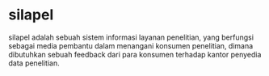 # silapel
silapel adalah sebuah sistem informasi layanan penelitian, yang berfungsi sebagai media pembantu dalam menangani konsumen penelitian, dimana dibutuhkan sebuah feedback dari para konsumen terhadap kantor penyedia data penelitian.
